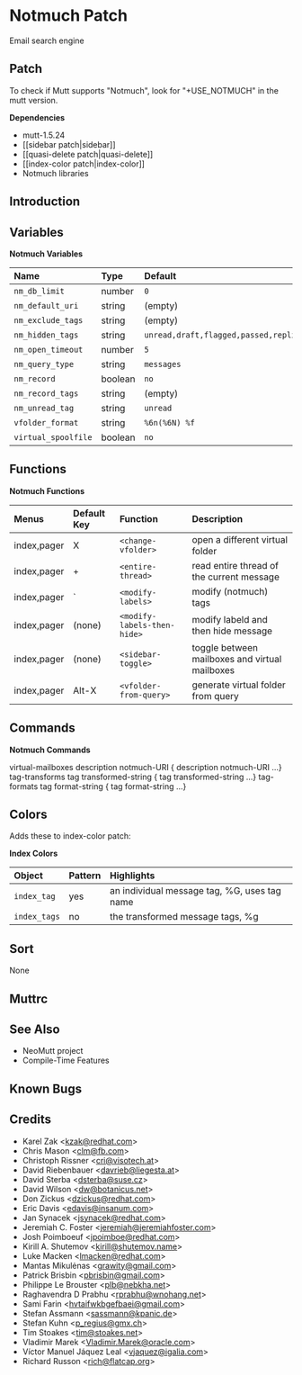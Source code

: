 Notmuch Patch
=============

Email search engine

Patch
-----

To check if Mutt supports "Notmuch", look for "+USE\_NOTMUCH" in the mutt version.

**Dependencies**
-   mutt-1.5.24
-   [[sidebar patch|sidebar]]
-   [[quasi-delete patch|quasi-delete]]
-   [[index-color patch|index-color]]
-   Notmuch libraries

Introduction
------------

Variables
---------

**Notmuch Variables**

| Name                | Type    | Default                                                           |
|:--------------------|:--------|:------------------------------------------------------------------|
| `nm_db_limit`       | number  | `0`                                                               |
| `nm_default_uri`    | string  | (empty)                                                           |
| `nm_exclude_tags`   | string  | (empty)                                                           |
| `nm_hidden_tags`    | string  | `unread,draft,flagged,passed,replied,attachment,signed,encrypted` |
| `nm_open_timeout`   | number  | `5`                                                               |
| `nm_query_type`     | string  | `messages`                                                        |
| `nm_record`         | boolean | `no`                                                              |
| `nm_record_tags`    | string  | (empty)                                                           |
| `nm_unread_tag`     | string  | `unread`                                                          |
| `vfolder_format`    | string  | `%6n(%6N) %f`                                                     |
| `virtual_spoolfile` | boolean | `no`                                                              |

Functions
---------

**Notmuch Functions**

| Menus       | Default Key | Function                    | Description                                    |
|:------------|:------------|:----------------------------|:-----------------------------------------------|
| index,pager | X           | `<change-vfolder>`          | open a different virtual folder                |
| index,pager | +           | `<entire-thread>`           | read entire thread of the current message      |
| index,pager | \`          | `<modify-labels>`           | modify (notmuch) tags                          |
| index,pager | (none)      | `<modify-labels-then-hide>` | modify labeld and then hide message            |
| index,pager | (none)      | `<sidebar-toggle>`          | toggle between mailboxes and virtual mailboxes |
| index,pager | Alt-X       | `<vfolder-from-query>`      | generate virtual folder from query             |

Commands
--------

**Notmuch Commands**

virtual-mailboxes description notmuch-URI { description notmuch-URI ...}
tag-transforms tag transformed-string { tag transformed-string ...}
tag-formats tag format-string { tag format-string ...}

Colors
------

Adds these to index-color patch:

**Index Colors**

| Object       | Pattern | Highlights                                   |
|:-------------|:--------|:---------------------------------------------|
| `index_tag`  | yes     | an individual message tag, %G, uses tag name |
| `index_tags` | no      | the transformed message tags, %g             |

Sort
----

None

Muttrc
------

See Also
--------

-   NeoMutt project
-   Compile-Time Features

Known Bugs
----------

Credits
-------

-   Karel Zak \<kzak@redhat.com\>
-   Chris Mason \<clm@fb.com\>
-   Christoph Rissner \<cri@visotech.at\>
-   David Riebenbauer \<davrieb@liegesta.at\>
-   David Sterba \<dsterba@suse.cz\>
-   David Wilson \<dw@botanicus.net\>
-   Don Zickus \<dzickus@redhat.com\>
-   Eric Davis \<edavis@insanum.com\>
-   Jan Synacek \<jsynacek@redhat.com\>
-   Jeremiah C. Foster \<jeremiah@jeremiahfoster.com\>
-   Josh Poimboeuf \<jpoimboe@redhat.com\>
-   Kirill A. Shutemov \<kirill@shutemov.name\>
-   Luke Macken \<lmacken@redhat.com\>
-   Mantas Mikulėnas \<grawity@gmail.com\>
-   Patrick Brisbin \<pbrisbin@gmail.com\>
-   Philippe Le Brouster \<plb@nebkha.net\>
-   Raghavendra D Prabhu \<rprabhu@wnohang.net\>
-   Sami Farin \<hvtaifwkbgefbaei@gmail.com\>
-   Stefan Assmann \<sassmann@kpanic.de\>
-   Stefan Kuhn \<p_regius@gmx.ch\>
-   Tim Stoakes \<tim@stoakes.net\>
-   Vladimir Marek \<Vladimir.Marek@oracle.com\>
-   Víctor Manuel Jáquez Leal \<vjaquez@igalia.com\>
-   Richard Russon \<rich@flatcap.org\>

